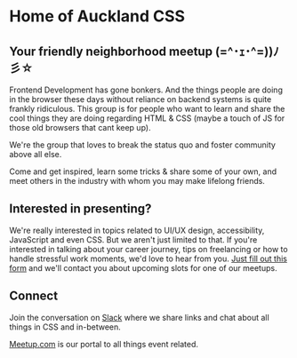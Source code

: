 # Home of Auckland CSS
## Your friendly neighborhood meetup (=^･ｪ･^=))ﾉ彡☆

Frontend Development has gone bonkers. And the things people are doing in the browser these days without reliance on backend systems is quite frankly ridiculous. This group is for people who want to learn and share the cool things they are doing regarding HTML & CSS (maybe a touch of JS for those old browsers that cant keep up).

We're the group that loves to break the status quo and foster community above all else.

Come and get inspired, learn some tricks & share some of your own, and meet others in the industry with whom you may make lifelong friends.

## Interested in presenting?

We're really interested in topics related to UI/UX design, accessibility, JavaScript and even CSS. But we aren't just limited to that. If you're interested in talking about your career journey, tips on freelancing or how to handle stressful work moments, we'd love to hear from you. 
[Just fill out this form](https://nav36.typeform.com/to/HAnCQQ) and we'll contact you about upcoming slots for one of our meetups.

## Connect

Join the conversation on [Slack](https://join.slack.com/t/aucklandcss/shared_invite/enQtNTI5MTMzODE5NDkxLTM3MzRmNGYyYzQ3ZTE1OTZjZTc5YjA5ZDIwM2YxYmRkYzRlYjM0ZWNjYzRlZTRlY2E0YWIyZmVhMzliMTM2YWY) where we share links and chat about all things in CSS and in-between.

[Meetup.com](https://www.meetup.com/auckland-css/) is our portal to all things event related.






